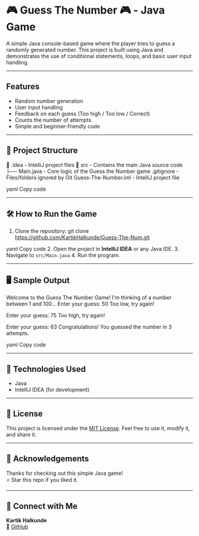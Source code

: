 # 🎮 Guess The Number 🎮 - Java Game

A simple Java console-based game where the player tries to guess a randomly generated number. This project is built using Java and demonstrates the use of conditional statements, loops, and basic user input handling.

---

## Features
- Random number generation  
- User input handling  
- Feedback on each guess (Too high / Too low / Correct)  
- Counts the number of attempts  
- Simple and beginner-friendly code

---

## 📂 Project Structure
📁 .idea - IntelliJ project files 📁 src - Contains the main Java source code ├── Main.java - Core logic of the Guess the Number game .gitignore - Files/folders ignored by Git Guess-The-Number.iml - IntelliJ project file

yaml
Copy code

---

## 🛠 How to Run the Game
1. Clone the repository:
git clone https://github.com/KartikHalkunde/Guess-The-Num.git

yaml
Copy code
2. Open the project in **IntelliJ IDEA** or any Java IDE.
3. Navigate to `src/Main.java`
4. Run the program.

---

## 🖥 Sample Output
Welcome to the Guess The Number Game! I'm thinking of a number between 1 and 100... Enter your guess: 50 Too low, try again!

Enter your guess: 75 Too high, try again!

Enter your guess: 63 Congratulations! You guessed the number in 3 attempts.

yaml
Copy code

---

## 📌 Technologies Used
- Java
- IntelliJ IDEA (for development)

---

## 📜 License
This project is licensed under the [MIT License](https://choosealicense.com/licenses/mit/). Feel free to use it, modify it, and share it.

---

## 🙌 Acknowledgements
Thanks for checking out this simple Java game!  
⭐ Star this repo if you liked it.

---

## 🤝 Connect with Me
**Kartik Halkunde**  
🔗 [GitHub](https://github.com/KartikHalkunde)  
